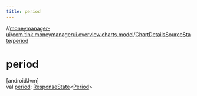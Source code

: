 ```yaml
---
title: period
---
```

//[moneymanager-ui](../../../index.html)/[com.tink.moneymanagerui.overview.charts.model](../index.html)/[ChartDetailsSourceState](index.html)/[period](period.html)



# period



[androidJvm]\
val [period](period.html): [ResponseState](../../com.tink.service.network/-response-state/index.html)&lt;[Period](../../com.tink.model.time/-period/index.html)&gt;




